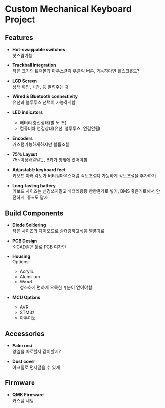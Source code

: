 # Custom Mechanical Keyboard Project

## Features

- **Hot-swappable switches**  
  핫스왑가능

- **Trackball integration**  
  작은 크기의 트랙볼과 마우스클릭 우클릭 버튼, 가능하다면 휠스크롤도?

- **LCD Screen**  
  상태 확인, 시간, 등 알려주는 것 

- **Wired & Bluetooth connectivity**  
  유선과 블루투스 선택이 가능하게함

- **LED indicators**  
  - 배터리 충전상태(빨 노 초)
  - 컴퓨터와 연결상태(유선, 블루투스, 연결안됨)

- **Encoders**  
  커스텀가능하게하지만 볼륨조절

- **75% Layout**  
  75~이상배열일듯, B키가 양옆에 있어야함

- **Adjustable keyboard feet**  
  키보드 아래 각도가 버티컬마우스처럼 각도조절이 가능하게 각도조절을 추가하기

- **Long-lasting battery**  
  키보드 사이즈는 신경쓰지말고 배터리용량 빵빵한거로 넣기, BMS 좋은거로해서 안전하게, 퓨즈도 달자

## Build Components

- **Diode Soldering**  
  작은 사이즈의 다이오드로 솔더링하고싶음 열풍기로

- **PCB Design**  
  KiCAD같은 툴로 PCB 디자인

- **Housing**  
  Options:  
  - Acrylic  
  - Aluminum  
  - Wood  
  청소하게 편하게 오목한 부분이 없어야함

- **MCU Options**  
  - AVR  
  - STM32
  - 아두이노

## Accessories

- **Palm rest**  
  양옆을 따로할지 같이할지?

- **Dust cover**  
  아크릴로 먼지덮을 수 있게

## Firmware

- **QMK Firmware**  
  커스텀 세팅
